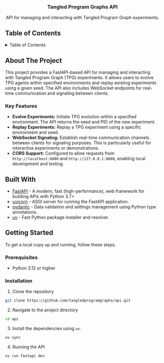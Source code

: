 <div align="center">
<h3 align="center">Tangled Program Graphs API</h3>

  <p align="center">
    API for managing and interacting with Tangled Program Graph experiments.
  </p>
</div>

## Table of Contents

<details>
  <summary>Table of Contents</summary>
  <ol>
    <li>
      <a href="#about-the-project">About The Project</a>
      <ul>
        <li><a href="#key-features">Key Features</a></li>
      </ul>
    </li>
    <li><a href="#built-with">Built With</a></li>
    <li><a href="#getting-started">Getting Started</a>
      <ul>
        <li><a href="#prerequisites">Prerequisites</a></li>
        <li><a href="#installation">Installation</a></li>
      </ul>
    </li>
    <li><a href="#acknowledgments">Acknowledgments</a></li>
  </ol>
</details>

## About The Project

This project provides a FastAPI-based API for managing and interacting with Tangled Program Graph (TPG) experiments. It allows users to evolve TPG agents within specified environments and replay existing experiments using a given seed. The API also includes WebSocket endpoints for real-time communication and signaling between clients.

### Key Features

- **Evolve Experiments:** Initiate TPG evolution within a specified environment. The API returns the seed and PID of the new experiment.
- **Replay Experiments:** Replay a TPG experiment using a specific environment and seed.
- **WebSocket Signaling:** Establish real-time communication channels between clients for signaling purposes. This is particularly useful for interactive experiments or demonstrations.
- **CORS Support:** Configured to allow requests from `http://localhost:8080` and `http://127.0.0.1:8080`, enabling local development and testing.

## Built With

- [FastAPI](https://fastapi.tiangolo.com/) - A modern, fast (high-performance), web framework for building APIs with Python 3.7+
- [uvicorn](https://www.uvicorn.org/) - ASGI server for running the FastAPI application.
- [pydantic](https://docs.pydantic.dev/) - Data validation and settings management using Python type annotations.
- [uv](https://github.com/astral-sh/uv) - Fast Python package installer and resolver.

## Getting Started

To get a local copy up and running, follow these steps.

### Prerequisites

- Python 3.12 or higher

### Installation

1.  Clone the repository

```sh
git clone https://github.com/tangledprogramgraphs/api.git
```

2.  Navigate to the project directory

```sh
cd api
```

3.  Install the dependencies using `uv`.

```sh
uv sync
```

4.  Running the API

```sh
uv run fastapi dev
```

